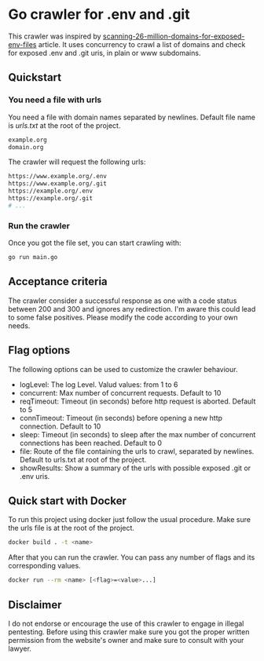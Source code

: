 # Go crawler for .env and .git

This crawler was inspired by [scanning-26-million-domains-for-exposed-env-files](https://hackernoon.com/scanning-26-million-domains-for-exposed-env-files) article. It uses concurrency to crawl a list of domains and check for exposed .env and .git uris, in plain or www subdomains.

## Quickstart

### You need a file with urls

You need a file with domain names separated by newlines. Default file name is *urls.txt* at the root of the project.

```bash
example.org
domain.org
 ```
 
 The crawler will request the following urls:
 
 ```bash
https://www.example.org/.env
https://www.example.org/.git
https://example.org/.env
https://example.org/.git
# ...
 ```

 ### Run the crawler

 Once you got the file set, you can start crawling with:

 ```bash
go run main.go
 ```
 
 ## Acceptance criteria
 
 The crawler consider a successful response as one with a code status between 200 and 300 and ignores any redirection. I'm aware this could lead to some false positives. Please modify the code according to your own needs.
 
 ## Flag options
 
 The following options can be used to customize the crawler behaviour.
 
 - logLevel: The log Level. Valud values: from 1 to 6
 - concurrent: Max number of concurrent requests. Default to 10
 - reqTimeout: Timeout (in seconds) before http request is aborted. Default to 5
 - connTimeout: Timeout (in seconds) before opening a new http connection. Default to 10
 - sleep: Timeout (in seconds) to sleep after the max number of concurrent connections has been reached. Default to 0
 - file: Route of the file containing the urls to crawl, separated by newlines. Default to urls.txt at root of the project.
 - showResults: Show a summary of the urls with possible exposed .git or .env uris.

 ## Quick start with Docker

 To run this project using docker just follow the usual procedure. Make sure the urls file is at the root of the project.

 ```bash
 docker build . -t <name>
 ``` 

 After that you can run the crawler. You can pass any number of flags and its corresponding values.

 ```bash
 docker run --rm <name> [<flag>=<value>...]
 ``` 

 ## Disclaimer
 
 I do not endorse or encourage the use of this crawler to engage in illegal pentesting. Before using this crawler make sure you got the proper written permission from the website's owner and make sure to consult with your lawyer.
